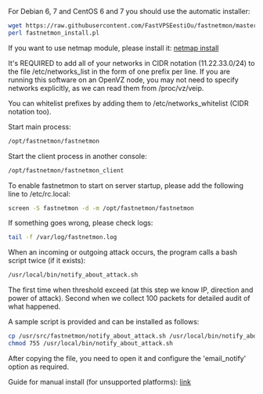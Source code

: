 For Debian 6, 7 and CentOS 6 and 7 you should use the automatic installer:
```bash
wget https://raw.githubusercontent.com/FastVPSEestiOu/fastnetmon/master/fastnetmon_install.pl
perl fastnetmon_install.pl
```
If you want to use netmap module, please install it: [netmap install](NETMAP_INSTALL.md) 

It's REQUIRED to add all of your networks in CIDR notation (11.22.33.0/24) to the file /etc/networks_list in the form of one prefix per line. If you are running this software on an OpenVZ node, you may not need to specify networks explicitly, as we can read them from /proc/vz/veip.

You can whitelist prefixes by adding them to /etc/networks_whitelist (CIDR notation too).

Start main process:
```bash
/opt/fastnetmon/fastnetmon 
```

Start the client process in another console:
```bash
/opt/fastnetmon/fastnetmon_client
```

To enable fastnetmon to start on server startup, please add the following line to /etc/rc.local:
```bash
screen -S fastnetmon -d -m /opt/fastnetmon/fastnetmon
```
If something goes wrong, please check logs:
```bash
tail -f /var/log/fastnetmon.log
```

When an incoming or outgoing attack occurs, the program calls a bash script twice (if it exists): 
```bash
/usr/local/bin/notify_about_attack.sh
```
The first time when threshold exceed (at this step we know IP, direction and power of attack). Second when we collect 100 packets for detailed audit of what happened.

A sample script is provided and can be installed as follows:
```bash
cp /usr/src/fastnetmon/notify_about_attack.sh /usr/local/bin/notify_about_attack.sh
chmod 755 /usr/local/bin/notify_about_attack.sh
```
After copying the file, you need to open it and configure the 'email_notify' option as required.

Guide for manual install (for unsupported platforms): [link](docs/MANUAL_INSTALL.md)
